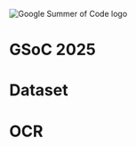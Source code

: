 ![Google Summer of Code logo](https://summerofcode.withgoogle.com/assets/media/logo.svg)
# GSoC 2025 

# Dataset

# OCR
